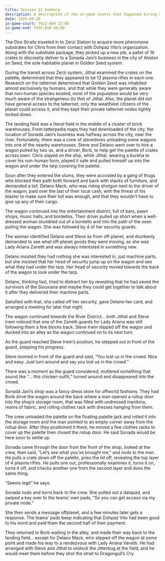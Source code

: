 ```yaml
---
title: Session 11 Summary
description: A description of the in-game events that happened during Session 11 of the In Dire Straits campaign.
date: 2025-04-26
in-game-start: 7922-009 21:00
in-game-end: 7922-010 06:00
---
```


The Dire Straits traveled in to Zerzi Station to acquire more pheromone substrates for Chris from their contact with Dohpaz Vito’s organization.  Along with the substrate package, they picked up a new job, a pallet of 16 crates to discreetly deliver to a Sonada Jani’s business in the city of Alodon on Seed, the sole habitable planet in Golden Seed system.

During the transit across Zerzi system, Jithal examined the crates on the palette, determined that they appeared to be 12 plasma rifles in each one. Research on the tatternet determined that Golden Seed was inhabited almost exclusively by humans, and that while they were generally aware that non-human species existed, most of the population would be very much aware of the strangeness (to the) of Jithal. Also, the planet did not have general access to the tatternet; only the wealthiest citizens of the planet could access it, and they kept their private tatternet nodes tightly locked down.

The landing field was a literal field in the middle of a cluster of brick warehouses. From tatterpedia maps they had downloaded of the city, the location of Sonada Jani’s business was halfway across the city, near the river.  Fortunately, there was a crew of stevedores unloading some wagons into one of the nearby warehouses.  Steve and Delano went over to hire a wagon pulled by two ox, and a driver, Borb, to help get the palette of crates across town. Chris stayed on the ship, while Jithal, wearing a burkha to cover his non-human form, played it safe and pulled himself up into the wagon and under the tarp covering the palette.

Soon after they entered the slums, they were accosted by a gang of thugs who blocked their path both forward and back with stacks of furniture, and demanded a toll. Delano Mack, who was riding shotgun next to the driver of the wagon, paid over the last of their local cash, with the threat of his blaster to make sure their toll was enough, and that they wouldn’t have to give up any of their cargo.

The wagon continued into the entertainment district, full of bars, pawn shops, music halls, and bordellos.  Their driver pulled up short when a well-dressed woman stumbled out of a bordello and into the path of the oxen pulling the wagon. She was followed by 4 of her security guards.

The woman identified Delano and Steve as from off-planet, and drunkenly demanded to see what off-planet goods they were moving, as she was Lady Ariana Zanetti and was always interested in something new.

Delano insisted they had nothing she was interested in, just machine parts, but she insisted that her head of security jump up on the wagon and see what they had under the tarp. Her head of security moved towards the back of the wagon to look under the tarp.

Delano, thinking fast, tried to distract her by revealing that he had saved the survivors of the Siouxiana and maybe they could get together to talk about it after they delivered their machine parts.

Satisfied with that, she called off her security, gave Delano her card, and arranged a meeting for later that night.

The wagon continued towards the River District… both Jithal and Steve Irwin noticed that one of the Zanetti guards for Lady Ariana was still following them a few blocks back.  Steve Irwin slipped off the wagon and ducked into an alley as the wagon continued on to its next turn.

As the guard reached Steve Irwin’s position, he stepped out in front of the guard, stopping his progress.

Steve loomed in front of the guard and said, “You lost us in the crowd. Nice and easy. Just turn around and say you lost us in the crowd.”

There was a moment as the guard considered, muttered something that sound like “... this chicken outfit,” turned around and disappeared into the crowd.

Sonada Jani’s shop was a fancy dress store for offworld fashions.  They had Borb drive the wagon around the back where a man opened a rollup door into the shop’s storage room, that was filled with undressed manikins, reams of fabric, and rolling clothes rack with dresses hanging from them.

The crew unloaded the palette on the floating palette jack and rolled it into the storage room and the man pointed to an empty corner away from the rollup door.  After they positioned it there, he moved a few clothes racks to cover up the palette then closed the rollup door.  He said Sonada would be here soon to settle up.

Sonada came through the door from the front of the shop, looked at the crew, then said, “Let’s see what you’ve brought me,” and nods to the man.  He pulls a crate down off the palette, pries the lid off, revealing the top layer of 4 plasma rifles.  He pulls one out, professionally examines it, turns it on, turns it off, and checks another one from the second layer and does the same thing.

“Seems legit” he says.

Sonada nods and turns back to the crew. She pulled out a datapad, and swiped a key over to the teams’ own pads, “So you can get access via my private node.”

She then sends a message offplanet, and a few minutes later gets a response.  The teams’ pads beep indicating that Dohpaz Vito had been good to his word and paid them the second half of their payment.

They returned to Borb waiting in the alley, and made their way back to the landing field… except for Delano Mack, who slipped off the wagon at some point and made his way to a rendezvous with Lady Ariana Vanetti. He had arranged with Steve and Jithal to undock the Jitterbug at the field, and he would meet them before they shot the strait to Dragongull’s Cry. 

